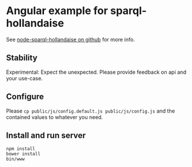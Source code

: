 # Angular example for sparql-hollandaise

See [node-sparql-hollandaise on github](https://github.com/PieceMeta/node-sparql-hollandaise) for more info.

## Stability

Experimental: Expect the unexpected. Please provide feedback on api and your use-case.

## Configure

Please ``cp public/js/config.default.js public/js/config.js`` and the contained values to whatever you need.

## Install and run server

```shell
npm install
bower install
bin/www
```